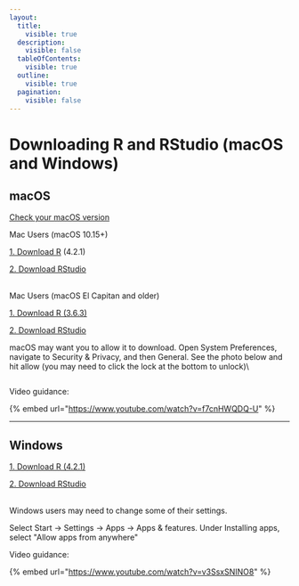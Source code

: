 ```yaml
---
layout:
  title:
    visible: true
  description:
    visible: false
  tableOfContents:
    visible: true
  outline:
    visible: true
  pagination:
    visible: false
---
```


# Downloading R and RStudio (macOS and Windows)

## macOS

[Check your macOS version](https://support.apple.com/en-us/HT201260)

Mac Users (macOS 10.15+)

[1. Download R](https://cran.r-project.org/bin/macosx/base/R-4.2.1.pkg) (4.2.1)

[2. Download RStudio](https://download1.rstudio.org/desktop/macos/RStudio-1.4.1717.dmg)

\
Mac Users (macOS El Capitan and older)

[1. Download R (3.6.3)](https://mirror.las.iastate.edu/CRAN/bin/macosx/R-3.6.3.nn.pkg)

[2. Download RStudio](https://download1.rstudio.org/desktop/macos/RStudio-1.4.1717.dmg)

macOS may want you to allow it to download. Open System Preferences, navigate to Security & Privacy, and then General. See the photo below and hit allow (you may need to click the lock at the bottom to unlock)\


<figure><img src="https://lh4.googleusercontent.com/2su_vzWaSOf-96do8vpgXUrljn2ngv3oGUciGu_3wT3elATm6x4DYMYhJd5y_S_1gkT5pwwQBeT3RQwQfVpzEArRsbcUHeul1tLxI5_P7flv3UTMh7HhvDrhjp2Zv7JAkErAieFoHA4gBrwJwCKbxg" alt=""><figcaption></figcaption></figure>

Video guidance:

{% embed url="https://www.youtube.com/watch?v=f7cnHWQDQ-U" %}

***

## Windows

[1. Download R (4.2.1)](https://cran.r-project.org/bin/windows/base/old/4.2.1/R-4.2.1-win.exe)

[2. Download RStudio](https://download1.rstudio.org/desktop/windows/RStudio-1.4.1717.exe)

\
Windows users may need to change some of their settings.

Select Start  -> Settings  -> Apps -> Apps & features. Under Installing apps, select "Allow apps from anywhere"

Video guidance:

{% embed url="https://www.youtube.com/watch?v=v3SsxSNINO8" %}
